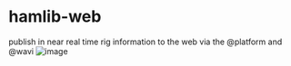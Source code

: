 # hamlib-web
 publish in near real time rig information to the web via the @platform and @wavi
![image](https://user-images.githubusercontent.com/6131216/132062639-994a088f-7faf-43f1-8a61-0ce9c1d79b9f.png)
